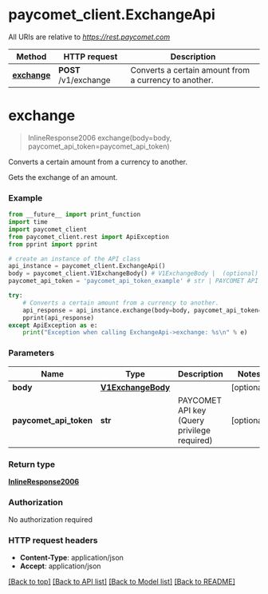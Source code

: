 # paycomet_client.ExchangeApi

All URIs are relative to *https://rest.paycomet.com*

Method | HTTP request | Description
------------- | ------------- | -------------
[**exchange**](ExchangeApi.md#exchange) | **POST** /v1/exchange | Converts a certain amount from a currency to another.

# **exchange**
> InlineResponse2006 exchange(body=body, paycomet_api_token=paycomet_api_token)

Converts a certain amount from a currency to another.

Gets the exchange of an amount.

### Example
```python
from __future__ import print_function
import time
import paycomet_client
from paycomet_client.rest import ApiException
from pprint import pprint

# create an instance of the API class
api_instance = paycomet_client.ExchangeApi()
body = paycomet_client.V1ExchangeBody() # V1ExchangeBody |  (optional)
paycomet_api_token = 'paycomet_api_token_example' # str | PAYCOMET API key (Query privilege required) (optional)

try:
    # Converts a certain amount from a currency to another.
    api_response = api_instance.exchange(body=body, paycomet_api_token=paycomet_api_token)
    pprint(api_response)
except ApiException as e:
    print("Exception when calling ExchangeApi->exchange: %s\n" % e)
```

### Parameters

Name | Type | Description  | Notes
------------- | ------------- | ------------- | -------------
 **body** | [**V1ExchangeBody**](V1ExchangeBody.md)|  | [optional]
 **paycomet_api_token** | **str**| PAYCOMET API key (Query privilege required) | [optional]

### Return type

[**InlineResponse2006**](InlineResponse2006.md)

### Authorization

No authorization required

### HTTP request headers

 - **Content-Type**: application/json
 - **Accept**: application/json

[[Back to top]](#) [[Back to API list]](../README.md#documentation-for-api-endpoints) [[Back to Model list]](../README.md#documentation-for-models) [[Back to README]](../README.md)

